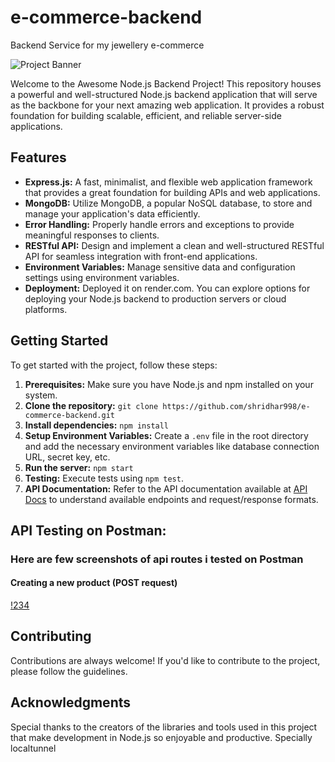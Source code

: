 # e-commerce-backend
Backend Service for my jewellery e-commerce 

![Project Banner](https://encrypted-tbn0.gstatic.com/images?q=tbn:ANd9GcQ4J7UE1YRZ9Gx7CrIi4o4DOzJcQLJmf-XzsnytS6xl&s)

Welcome to the Awesome Node.js Backend Project! This repository houses a powerful and well-structured Node.js backend application that will serve as the backbone for your next amazing web application. It provides a robust foundation for building scalable, efficient, and reliable server-side applications. 

## Features

- **Express.js:** A fast, minimalist, and flexible web application framework that provides a great foundation for building APIs and web applications.
- **MongoDB:** Utilize MongoDB, a popular NoSQL database, to store and manage your application's data efficiently.
- **Error Handling:** Properly handle errors and exceptions to provide meaningful responses to clients.
- **RESTful API:** Design and implement a clean and well-structured RESTful API for seamless integration with front-end applications.
- **Environment Variables:** Manage sensitive data and configuration settings using environment variables.
- **Deployment:** Deployed it on render.com. You can explore options for deploying your Node.js backend to production servers or cloud platforms.

## Getting Started

To get started with the project, follow these steps:

1. **Prerequisites:** Make sure you have Node.js and npm installed on your system.
2. **Clone the repository:** `git clone https://github.com/shridhar998/e-commerce-backend.git`
3. **Install dependencies:** `npm install`
4. **Setup Environment Variables:** Create a `.env` file in the root directory and add the necessary environment variables like database connection URL, secret key, etc.
5. **Run the server:** `npm start`
6. **Testing:** Execute tests using `npm test`.
7. **API Documentation:** Refer to the API documentation available at [API Docs](https://example.com/api-docs) to understand available endpoints and request/response formats.

## API Testing on Postman:
### Here are few screenshots of api routes i tested on Postman
#### Creating a new product (POST request)
[!234](https://github.com/shridhar998/e-commerce-backend/blob/main/Screenshot%20(16).png?raw=true)
## Contributing

Contributions are always welcome! If you'd like to contribute to the project, please follow the guidelines.


## Acknowledgments

Special thanks to the creators of the libraries and tools used in this project that make development in Node.js so enjoyable and productive.
Specially localtunnel


